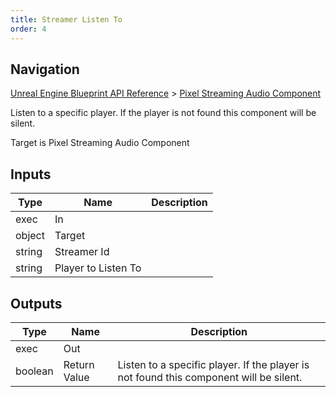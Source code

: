 ```yaml
---
title: Streamer Listen To
order: 4
---
```

## Navigation

[Unreal Engine Blueprint API Reference](https://dev.epicgames.com/documentation/en-us/unreal-engine/BlueprintAPI) > [Pixel Streaming Audio Component](https://dev.epicgames.com/documentation/en-us/unreal-engine/BlueprintAPI/PixelStreamingAudioComponent)

Listen to a specific player. If the player is not found this component will be silent.

Target is Pixel Streaming Audio Component

## Inputs

| Type | Name | Description |
| --- | --- | --- |
| exec | In |  |
| object | Target |  |
| string | Streamer Id |  |
| string | Player to Listen To |  |

## Outputs

| Type | Name | Description |
| --- | --- | --- |
| exec | Out |  |
| boolean | Return Value | Listen to a specific player. If the player is not found this component will be silent. |
